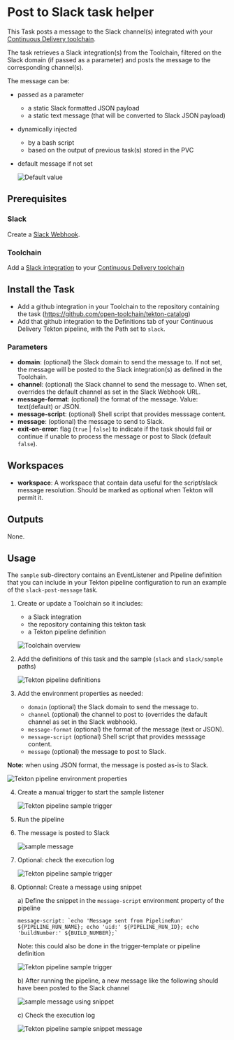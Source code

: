 # Post to Slack task helper
This Task posts a message to the Slack channel(s) integrated with your [Continuous Delivery toolchain](https://cloud.ibm.com/docs/services/ContinuousDelivery?topic=ContinuousDelivery-integrations#slack).

The task retrieves a Slack integration(s) from the Toolchain,
filtered on the Slack domain (if passed as a parameter) and posts the message to the corresponding channel(s).

The message can be:
- passed as a parameter 
   - a static Slack formatted JSON payload
   - a static text message (that will be converted to Slack JSON payload)
- dynamically injected
   - by a bash script
   - based on the output of previous task(s) stored in the PVC
- default message if not set

    ![Default value](./sample/default-message.png)

## Prerequisites
### Slack
Create a [Slack Webhook](https://api.slack.com/messaging/webhooks).
### Toolchain
Add a [Slack integration](https://cloud.ibm.com/docs/services/ContinuousDelivery?topic=ContinuousDelivery-integrations#slack) to your [Continuous Delivery toolchain](https://cloud.ibm.com/docs/services/ContinuousDelivery?topic=ContinuousDelivery-toolchains-using)
## Install the Task
- Add a github integration in your Toolchain to the repository containing the task (https://github.com/open-toolchain/tekton-catalog)
- Add that github integration to the Definitions tab of your Continuous Delivery Tekton pipeline, with the Path set to `slack`.

### Parameters

* **domain**: (optional) the Slack domain to send the message to. If not set, the message will be posted to the Slack integration(s) as defined in the Toolchain.
* **channel**: (optional) the Slack channel to send the message to. When set, overrides the default channel as set in the Slack Webhook URL.
* **message-format**: (optional) the format of the message. Value: text(default) or JSON.
* **message-script**: (optional) Shell script that provides messsage content.
* **message**: (optional) the message to send to Slack.
* **exit-on-error**: flag (`true` | `false`) to indicate if the task should fail or continue if unable to process the message or post to Slack (default `false`).

## Workspaces

* **workspace**: A workspace that contain data useful for the script/slack message resolution. Should be marked as optional when Tekton will permit it.

## Outputs
None.

## Usage
The `sample` sub-directory contains an EventListener and Pipeline definition that you can include in your Tekton pipeline configuration to run an example of the `slack-post-message` task.

1) Create or update a Toolchain so it includes:
   - a Slack integration
   - the repository containing this tekton task
   - a Tekton pipeline definition

   ![Toolchain overview](./sample/sample-toolchain-overview.png)

2) Add the definitions of this task and the sample (`slack` and `slack/sample` paths)

   ![Tekton pipeline definitions](./sample/sample-tekton-pipeline-definitions.png)

3) Add the environment properties as needed:

   - `domain` (optional) the Slack domain to send the message to.
   - `channel` (optional) the channel to post to (overrides the dafault channel as set in the Slack webhook).
   - `message-format` (optional) the format of the message (text or JSON).
   - `message-script` (optional) Shell script that provides messsage content.
   - `message` (optional) the message to post to Slack.

**Note:** when using JSON format, the message is posted as-is to Slack. 

   ![Tekton pipeline environment properties](./sample/sample-tekton-pipeline-environment-properties.png)


4) Create a manual trigger to start the sample listener

   ![Tekton pipeline sample trigger](./sample/sample-tekton-pipeline-sample-triggers.png)

5) Run the pipeline

6) The message is posted to Slack

   ![sample message](./sample/sample-message.png)

7) Optional: check the execution log

   ![Tekton pipeline sample trigger](./sample/sample-log.png)

8) Optionnal: Create a message using snippet 

   a) Define the snippet in the `message-script` environment property of the pipeline

       message-script: `echo 'Message sent from PipelineRun' ${PIPELINE_RUN_NAME}; echo 'uid:' ${PIPELINE_RUN_ID}; echo 'buildNumber:' ${BUILD_NUMBER};`

      Note: this could also be done in the trigger-template or pipeline definition

      ![Tekton pipeline sample trigger](./sample/sample-snippet-environment-property.png)


   b) After running the pipeline, a new message like the following should have been posted to the Slack channel

      ![sample message using snippet](./sample/sample-snippet-message.png)

   c) Check the execution log

      ![Tekton pipeline sample snippet message](./sample/sample-snippet-log.png)